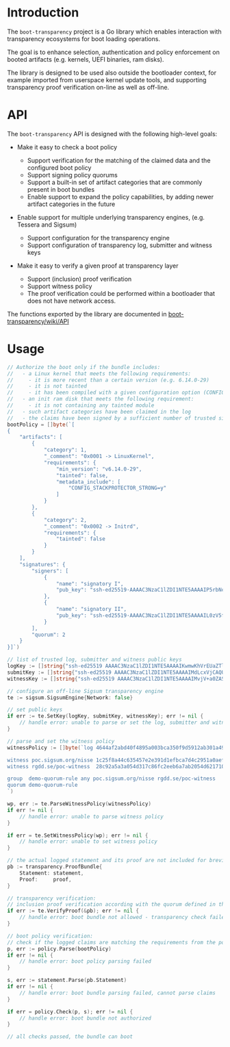 Introduction
============

The `boot-transparency` project is a Go library which enables interaction with
transparency ecosystems for boot loading operations.

The goal is to enhance selection, authentication and policy enforcement on
booted artifacts (e.g. kernels, UEFI binaries, ram disks).

The library is designed to be used also outside the bootloader context, for
example imported from userspace kernel update tools, and supporting
transparency proof verification on-line as well as off-line.

API
===

The `boot-transparency` API is designed with the following high-level goals:

* Make it easy to check a boot policy
    * Support verification for the matching of the claimed data and
      the configured boot policy
    * Support signing policy quorums
    * Support a built-in set of artifact categories that are
      commonly present in boot bundles
    * Enable support to expand the policy capabilities, by adding
      newer artifact categories in the future
* Enable support for multiple underlying transparency engines,
  (e.g. Tessera and Sigsum)
    * Support configuration for the transparency engine
    * Support configuration of transparency log, submitter
      and witness keys

* Make it easy to verify a given proof at transparency layer
    * Support (inclusion) proof verification
    * Support witness policy
    * The proof verification could be performed within a bootloader
      that does not have network access.

The functions exported by the library are documented in
[boot-transparency/wiki/API](https://github.com/usbarmory/boot-transparency/wiki/API)

Usage
=====

```go
// Authorize the boot only if the bundle includes:
//   - a Linux kernel that meets the following requirements:
//     - it is more recent than a certain version (e.g. 6.14.0-29)
//     - it is not tainted
//     - it has been compiled with a given configuration option (CONFIG_STACKPROTECTOR_STRONG=y)
//   - an init ram disk that meets the following requirement:
//     - it is not containing any tainted module
//   - such artifact categories have been claimed in the log
//   - the claims have been signed by a sufficient number of trusted signers to satisfy the required quorum (e.g. 2)
bootPolicy = []byte(`[
{
    "artifacts": [
        {
            "category": 1,
            "_comment": "0x0001 -> LinuxKernel",
            "requirements": {
                "min_version": "v6.14.0-29",
                "tainted": false,
                "metadata_include": [
                    "CONFIG_STACKPROTECTOR_STRONG=y"
                ]
            }
        },
        {
            "category": 2,
            "_comment": "0x0002 -> Initrd",
            "requirements": {
                "tainted": false
            }
        }
    ],
    "signatures": {
        "signers": [
            {
                "name": "signatory I",
                "pub_key": "ssh-ed25519·AAAAC3NzaC1lZDI1NTE5AAAAIP5rbNcIOcwqBHzLOhJEfdKFHa+pIs10idfTm8c+HDnK"
            },
            {
                "name": "signatory II",
                "pub_key": "ssh-ed25519·AAAAC3NzaC1lZDI1NTE5AAAAIL0zV5fSWzzXa4R7Kpk6RAXkvWsJGpvkQ+9/xxpHC49J"
            }
        ],
        "quorum": 2
    }
}]`)

// list of trusted log, submitter and witness public keys
logKey := []string{"ssh-ed25519 AAAAC3NzaC1lZDI1NTE5AAAAIKwmwKhVrEUaZTlHjhoWA4jwJLOF8TY+/NpHAXAHbAHl"}
submitKey := []string{"ssh-ed25519 AAAAC3NzaC1lZDI1NTE5AAAAIMdLcxVjCAQUHbD4jCfFP+f8v1nmyjWkq6rXiexrK8II"}
witnessKey := []string{"ssh-ed25519 AAAAC3NzaC1lZDI1NTE5AAAAIMvjV+a0ZASecDt75siSARk6zCoYwJWwaRqvULmx4VeK"}

// configure an off-line Sigsum transparency engine
te := sigsum.SigsumEngine{Network: false}

// set public keys
if err := te.SetKey(logKey, submitKey, witnessKey); err != nil {
    // handle error: unable to parse or set the log, submitter and witness keys
}

// parse and set the witness policy
witnessPolicy := []byte(`log 4644af2abd40f4895a003bca350f9d5912ab301a49c77f13e5b6d905c20a5fe6 https://test.sigsum.org/barreleye

witness poc.sigsum.org/nisse 1c25f8a44c635457e2e391d1efbca7d4c2951a0aef06225a881e46b98962ac6c
witness rgdd.se/poc-witness  28c92a5a3a054d317c86fc2eeb6a7ab2054d6217100d0be67ded5b74323c5806

group  demo-quorum-rule any poc.sigsum.org/nisse rgdd.se/poc-witness
quorum demo-quorum-rule
`)

wp, err := te.ParseWitnessPolicy(witnessPolicy)
if err != nil {
    // handle error: unable to parse witness policy
}

if err = te.SetWitnessPolicy(wp); err != nil {
    // handle error: unable to set witness policy
}

// the actual logged statement and its proof are not included for brevity
pb := transparency.ProofBundle{
	Statement: statement,
	Proof:     proof,
}

// transparency verification:
// inclusion proof verification according with the quorum defined in the witness policy
if err := te.VerifyProof(&pb); err != nil {
    // handle error: boot bundle not allowed - transparency check failed
}

// boot policy verification:
// check if the logged claims are matching the requirements from the policy
p, err := policy.Parse(bootPolicy)
if err != nil {
    // handle error: boot policy parsing failed
}

s, err := statement.Parse(pb.Statement)
if err != nil {
    // handle error: boot bundle parsing failed, cannot parse claims
}

if err = policy.Check(p, s); err != nil {
    // handle error: boot bundle not authorized
}

// all checks passed, the bundle can boot
```
